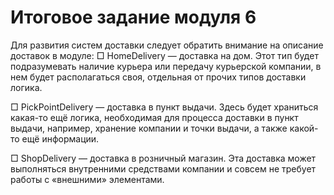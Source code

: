 ﻿# Итоговое задание модуля 6

Для развития систем доставки следует обратить внимание на описание доставок в модуле:
□ HomeDelivery — доставка на дом. Этот тип будет подразумевать наличие курьера или передачу курьерской компании, в нем будет располагаться своя, отдельная от прочих типов доставки логика.

□ PickPointDelivery — доставка в пункт выдачи. Здесь будет храниться какая-то ещё логика, необходимая для процесса доставки в пункт выдачи, например, хранение компании и точки выдачи, а также какой-то ещё информации.

□ ShopDelivery — доставка в розничный магазин. Эта доставка может выполняться внутренними средствами компании и совсем не требует работы с «внешними&raquo; элементами.
